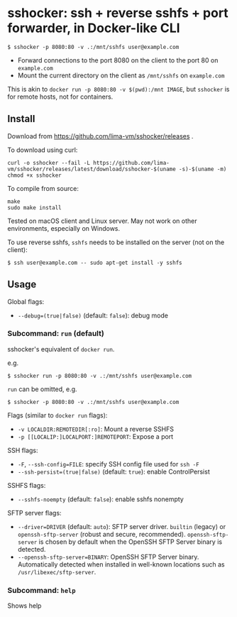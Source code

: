 # sshocker: ssh + reverse sshfs + port forwarder, in Docker-like CLI

```console
$ sshocker -p 8080:80 -v .:/mnt/sshfs user@example.com
```
* Forward connections to the port 8080 on the client to the port 80 on `example.com`
* Mount the current directory on the client as `/mnt/sshfs` on `example.com`

This is akin to `docker run -p 8080:80 -v $(pwd):/mnt IMAGE`, but `sshocker` is for remote hosts, not for containers.

## Install

Download from https://github.com/lima-vm/sshocker/releases .

To download using curl:
```
curl -o sshocker --fail -L https://github.com/lima-vm/sshocker/releases/latest/download/sshocker-$(uname -s)-$(uname -m)
chmod +x sshocker
```

To compile from source:
```console
make
sudo make install
```

Tested on macOS client and Linux server. May not work on other environments, especially on Windows.

To use reverse sshfs, `sshfs` needs to be installed on the server (not on the client):

```console
$ ssh user@example.com -- sudo apt-get install -y sshfs
```

## Usage
Global flags:
* `--debug=(true|false)` (default: `false`): debug mode

### Subcommand: `run` (default)
sshocker's equivalent of `docker run`.

e.g.
```console
$ sshocker run -p 8080:80 -v .:/mnt/sshfs user@example.com
```

`run` can be omitted, e.g.
```console
$ sshocker -p 8080:80 -v .:/mnt/sshfs user@example.com
```

Flags (similar to `docker run` flags):
* `-v LOCALDIR:REMOTEDIR[:ro]`: Mount a reverse SSHFS
* `-p [[LOCALIP:]LOCALPORT:]REMOTEPORT`: Expose a port

SSH flags:
* `-F`, `--ssh-config=FILE`: specify SSH config file used for `ssh -F`
* `--ssh-persist=(true|false)` (default: `true`): enable ControlPersist

SSHFS flags:
* `--sshfs-noempty` (default: `false`): enable sshfs nonempty

SFTP server flags:
* `--driver=DRIVER` (default: `auto`): SFTP server driver. `builtin` (legacy) or `openssh-sftp-server` (robust and secure, recommended).
   `openssh-sftp-server` is chosen by default when the OpenSSH SFTP Server binary is detected.
* `--openssh-sftp-server=BINARY`: OpenSSH SFTP Server binary.
   Automatically detected when installed in well-known locations such as `/usr/libexec/sftp-server`.

### Subcommand: `help`
Shows help

